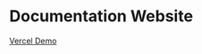 # Documentation Website
[Vercel Demo](https://docs-p0xeidon-xyz.vercel.app/p0x-lab/1.0.0/index.html)

#